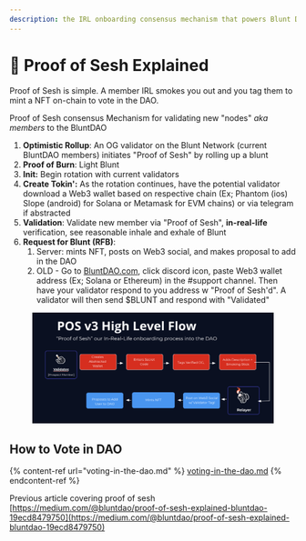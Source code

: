 ```yaml
---
description: the IRL onboarding consensus mechanism that powers Blunt DAO
---
```


# 💨 Proof of Sesh Explained

Proof of Sesh is simple. A member IRL smokes you out and you tag them to mint a NFT on-chain to vote in the DAO.

Proof of Sesh consensus Mechanism for validating new "nodes" _aka members_ to the BluntDAO

1. **Optimistic Rollup**: An OG validator on the Blunt Network (current BluntDAO members) initiates "Proof of Sesh" by rolling up a blunt
2. **Proof of Burn**: Light Blunt
3. **Init:** Begin rotation with current validators
4. **Create Tokin':** As the rotation continues, have the potential validator download a Web3 wallet based on respective chain (Ex; Phantom (ios) Slope (android) for Solana or Metamask for EVM chains) or via telegram if abstracted
5. **Validation**: Validate new member via "Proof of Sesh", **in-real-life** verification, see reasonable inhale and exhale of Blunt
6. **Request for Blunt (RFB)**:&#x20;
   1. Server: mints NFT, posts on Web3 social, and makes proposal to add in the DAO
   2. OLD - Go to [BluntDAO.com](http://bluntdao.com/), click discord icon, paste Web3 wallet address (Ex; Solana or Ethereum) in the #support channel. Then have your validator respond to you address w "Proof of Sesh'd". A validator will then send $BLUNT and respond with "Validated"







<figure><img src="../.gitbook/assets/proofofseshv3flow.png" alt=""><figcaption></figcaption></figure>

## How to Vote in DAO

{% content-ref url="voting-in-the-dao.md" %}
[voting-in-the-dao.md](voting-in-the-dao.md)
{% endcontent-ref %}



Previous article covering proof of sesh [https://medium.com/@bluntdao/proof-of-sesh-explained-bluntdao-19ecd8479750](https://medium.com/@bluntdao/proof-of-sesh-explained-bluntdao-19ecd8479750)

